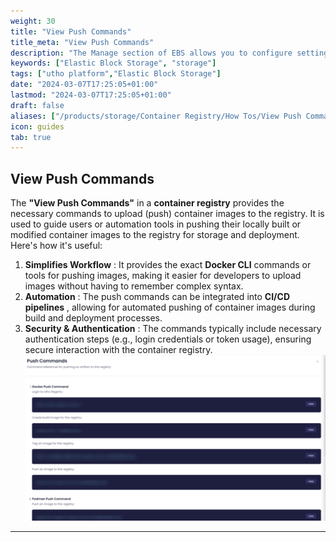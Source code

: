 ```yaml
---
weight: 30
title: "View Push Commands"
title_meta: "View Push Commands"
description: "The Manage section of EBS allows you to configure settings, resize volumes, attach or detach them from instances, and destroy volumes when no longer needed."
keywords: ["Elastic Block Storage", "storage"]
tags: ["utho platform","Elastic Block Storage"]
date: "2024-03-07T17:25:05+01:00"
lastmod: "2024-03-07T17:25:05+01:00"
draft: false 
aliases: ["/products/storage/Container Registry/How Tos/View Push Commands"]
icon: guides
tab: true
---
```

## View Push Commands

The **"View Push Commands"** in a **container registry** provides the necessary commands to upload (push) container images to the registry. It is used to guide users or automation tools in pushing their locally built or modified container images to the registry for storage and deployment. Here's how it's useful:

1. **Simplifies Workflow** : It provides the exact **Docker CLI** commands or tools for pushing images, making it easier for developers to upload images without having to remember complex syntax.
2. **Automation** : The push commands can be integrated into  **CI/CD pipelines** , allowing for automated pushing of container images during build and deployment processes.
3. **Security & Authentication** : The commands typically include necessary authentication steps (e.g., login credentials or token usage), ensuring secure interaction with the container registry.![1743764901400](image/index/1743764901400.png)



---
